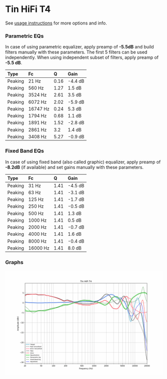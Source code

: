# Tin HiFi T4
See [usage instructions](https://github.com/jaakkopasanen/AutoEq#usage) for more options and info.

### Parametric EQs
In case of using parametric equalizer, apply preamp of **-5.5dB** and build filters manually
with these parameters. The first 5 filters can be used independently.
When using independent subset of filters, apply preamp of **-5.5 dB**.

| Type    | Fc       |    Q | Gain    |
|:--------|:---------|:-----|:--------|
| Peaking | 21 Hz    | 0.16 | -4.4 dB |
| Peaking | 560 Hz   | 1.27 | 1.5 dB  |
| Peaking | 3524 Hz  | 2.61 | 3.5 dB  |
| Peaking | 6072 Hz  | 2.02 | -5.9 dB |
| Peaking | 16747 Hz | 0.24 | 5.3 dB  |
| Peaking | 1794 Hz  | 0.68 | 1.1 dB  |
| Peaking | 1891 Hz  | 1.52 | -2.8 dB |
| Peaking | 2861 Hz  | 3.2  | 1.4 dB  |
| Peaking | 3408 Hz  | 5.27 | -0.9 dB |

### Fixed Band EQs
In case of using fixed band (also called graphic) equalizer, apply preamp of **-8.2dB**
(if available) and set gains manually with these parameters.

| Type    | Fc       |    Q | Gain    |
|:--------|:---------|:-----|:--------|
| Peaking | 31 Hz    | 1.41 | -4.5 dB |
| Peaking | 63 Hz    | 1.41 | -3.1 dB |
| Peaking | 125 Hz   | 1.41 | -1.7 dB |
| Peaking | 250 Hz   | 1.41 | -0.5 dB |
| Peaking | 500 Hz   | 1.41 | 1.3 dB  |
| Peaking | 1000 Hz  | 1.41 | 0.5 dB  |
| Peaking | 2000 Hz  | 1.41 | -0.7 dB |
| Peaking | 4000 Hz  | 1.41 | 1.6 dB  |
| Peaking | 8000 Hz  | 1.41 | -0.4 dB |
| Peaking | 16000 Hz | 1.41 | 8.0 dB  |

### Graphs
![](./Tin%20HiFi%20T4.png)